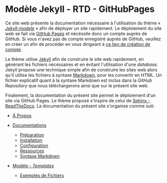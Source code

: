 # Modèle Jekyll - RTD - GitHubPages

Ce site web présente la documentation nécessaire à l'utilisation du thème « *[Jekyll-modele](https://github.com/nonBinaryGeek/jekyll-modele)* » afin de déployer un site rapidement. Le déploiement du site web se fait via [GitHub Pages](https://pages.github.com/) et nécéssite donc un compte auprès de GitHub. Si vous n'avez pas de compte enregistré auprès de GitHub, veuillez en créer un afin de procéder en vous dirigeant à [ce lien de création de compte](https://github.com/signup?ref_cta=Sign+up&ref_loc=header+logged+out&ref_page=%2F&source=header-home).

Le thème utilise [Jekyll](https://jekyllrb.com/) afin de construire le site web rapidement, en générant les fichiers nécéssaires et en évitant l'utilisation d'une *database*. Jekyll propose une technique simple afin de construire les sites web alors qu'il utilise les fichiers à syntaxe [Markdown](https://www.markdownguide.org/), pour les convertir en HTML. Un fichier explicatif quant à la syntaxe Markdown est inclus dans la *GitHub Repository* que nous téléchargerons ainsi que sur le présent site web.

Finalement, la documentation du présent site permet le déploiement d'un site via GitHub Pages. Le thème proposé s'inspire de celui de [Sphinx - ReadTheDocs](https://sphinx-rtd-theme.readthedocs.io/en/stable/index.html). La documentation du présent site s'organise comme suit:

- [À Propos](https://docs.nonbinarygeek.ca/About/)
- [Documentations](https://docs.nonbinarygeek.ca/Documentations/)
  - [Préparation](https://docs.nonbinarygeek.ca/Documentations/Preparation/)
  - [Installation](https://docs.nonbinarygeek.ca/Documentations/Installation)
  - [Configuration](https://docs.nonbinarygeek.ca/Documentations/Configuration)
  - [Ressources](https://docs.nonbinarygeek.ca/Documentations/Ressources)
  - [Syntaxe Markdown](https://docs.nonbinarygeek.ca/Documentations/syntaxe/README.html)



- [Modèle - *Templates*](https://docs.nonbinarygeek.ca/modeles_templates/)
  - [Exemples de Fichiers](https://docs.nonbinarygeek.ca/modeles_templates/exemples-fichiers/)

